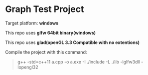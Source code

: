 # Graph Test Project

Target platform: __windows__

This repo uses __glfw 64bit binary(windows)__

This repo uses __glad(openGL 3.3 Compatible with no extentions)__

Compile the project with this command:

> g++ -std=c++11 a.cpp -o a.exe -I ./include -L ./lib -lglfw3dll -lopengl32
